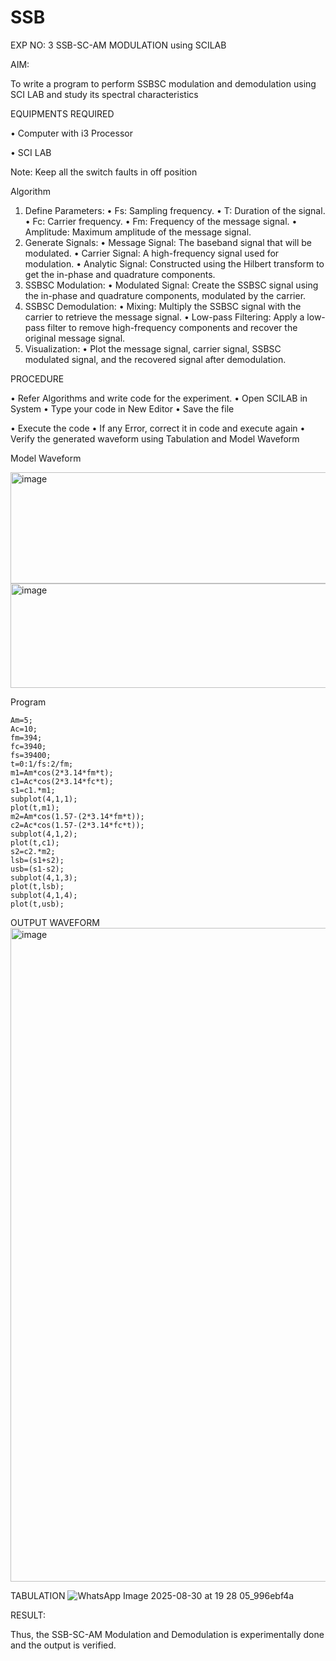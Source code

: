 # SSB

EXP NO: 3	SSB-SC-AM MODULATION using SCILAB

AIM:

To write a program to perform SSBSC modulation and demodulation using SCI LAB and study its spectral characteristics

EQUIPMENTS REQUIRED

•	Computer with i3 Processor

•	SCI LAB

Note: Keep all the switch faults in off position


Algorithm
1.	Define Parameters:
•	Fs: Sampling frequency.
•	T: Duration of the signal.
•	Fc: Carrier frequency.
•	Fm: Frequency of the message signal.
•	Amplitude: Maximum amplitude of the message signal.
2.	Generate Signals:
•	Message Signal: The baseband signal that will be modulated.
•	Carrier Signal: A high-frequency signal used for modulation.
•	Analytic Signal: Constructed using the Hilbert transform to get the in-phase and quadrature components.
3.	SSBSC Modulation:
•	Modulated Signal: Create the SSBSC signal using the in-phase and quadrature components, modulated by the carrier.
4.	SSBSC Demodulation:
•	Mixing: Multiply the SSBSC signal with the carrier to retrieve the message signal.
•	Low-pass Filtering: Apply a low-pass filter to remove high-frequency components and recover the original message signal.
5.	Visualization:
•	Plot the message signal, carrier signal, SSBSC modulated signal, and the recovered signal after demodulation.


PROCEDURE

•	Refer Algorithms and write code for the experiment.
•	Open SCILAB in System
•	Type your code in New Editor
•	Save the file
 
•	Execute the code
•	If any Error, correct it in code and execute again
•	Verify the generated waveform using Tabulation and Model Waveform

Model Waveform

<img width="704" height="178" alt="image" src="https://github.com/user-attachments/assets/32ee29b3-0d95-4192-9762-972d50c05c90" />
<img width="706" height="167" alt="image" src="https://github.com/user-attachments/assets/bff0d8fd-d679-444e-af37-0b34585853c1" />

Program
```
Am=5;
Ac=10;
fm=394;
fc=3940;
fs=39400;
t=0:1/fs:2/fm;
m1=Am*cos(2*3.14*fm*t);
c1=Ac*cos(2*3.14*fc*t);
s1=c1.*m1;
subplot(4,1,1);
plot(t,m1);
m2=Am*cos(1.57-(2*3.14*fm*t));
c2=Ac*cos(1.57-(2*3.14*fc*t));
subplot(4,1,2);
plot(t,c1);
s2=c2.*m2;
lsb=(s1+s2);
usb=(s1-s2);
subplot(4,1,3);
plot(t,lsb);
subplot(4,1,4);
plot(t,usb);
```
OUTPUT WAVEFORM
<img width="1916" height="1046" alt="image" src="https://github.com/user-attachments/assets/6c7a72f9-7836-4719-99ed-1d62ae4018fb" />

TABULATION
![WhatsApp Image 2025-08-30 at 19 28 05_996ebf4a](https://github.com/user-attachments/assets/22dd41d7-abb3-4eeb-b918-d713bf601643)


RESULT:

Thus, the SSB-SC-AM Modulation and Demodulation is experimentally done and the output is verified.





